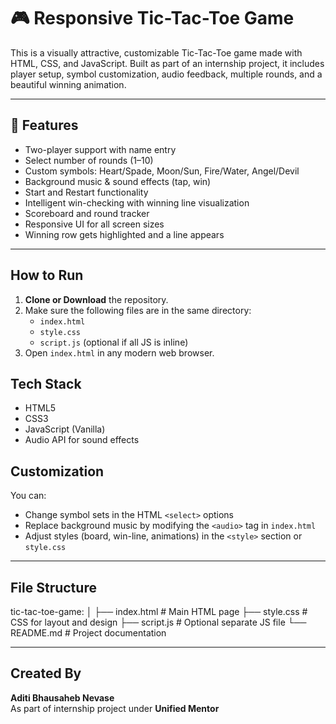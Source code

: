 # 🎮 Responsive Tic-Tac-Toe Game

This is a visually attractive, customizable Tic-Tac-Toe game made with HTML, CSS, and JavaScript. Built as part of an internship project, it includes player setup, symbol customization, audio feedback, multiple rounds, and a beautiful winning animation.

---

## 🧩 Features

-  Two-player support with name entry
-  Select number of rounds (1–10)
-  Custom symbols: Heart/Spade, Moon/Sun, Fire/Water, Angel/Devil
-  Background music & sound effects (tap, win)
-  Start and Restart functionality
-  Intelligent win-checking with winning line visualization
-  Scoreboard and round tracker
-  Responsive UI for all screen sizes
- Winning row gets highlighted and a line appears

---

## How to Run

1. **Clone or Download** the repository.
2. Make sure the following files are in the same directory:
   - `index.html`
   - `style.css`
   - `script.js` (optional if all JS is inline)
3. Open `index.html` in any modern web browser.


##  Tech Stack

- HTML5
- CSS3
- JavaScript (Vanilla)
- Audio API for sound effects


##  Customization

You can:
- Change symbol sets in the HTML `<select>` options
- Replace background music by modifying the `<audio>` tag in `index.html`
- Adjust styles (board, win-line, animations) in the `<style>` section or `style.css`

---

## File Structure
tic-tac-toe-game:
│
├── index.html # Main HTML page
├── style.css # CSS for layout and design
├── script.js # Optional separate JS file
└── README.md # Project documentation


---

## Created By

**Aditi Bhausaheb Nevase**  
As part of internship project under **Unified Mentor**

